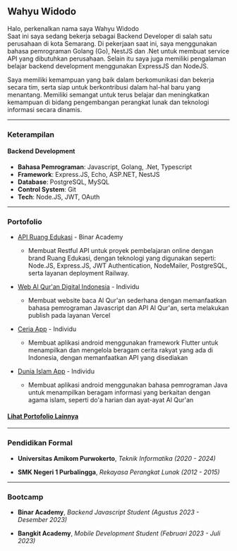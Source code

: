 ## Wahyu Widodo

Halo, perkenalkan nama saya Wahyu Widodo\
Saat ini saya sedang bekerja sebagai Backend Developer di salah satu perusahaan di kota Semarang. Di pekerjaan saat ini, saya menggunakan bahasa pemrograman Golang (Go), NestJS dan .Net untuk membuat service API yang dibutuhkan perusahaan. Selain itu saya juga memiliki pengalaman belajar backend development menggunakan ExpressJS dan NodeJS. 

Saya memiliki kemampuan yang baik dalam berkomunikasi dan bekerja secara tim, serta siap untuk berkontribusi dalam hal-hal baru yang menantang. Memiliki semangat untuk terus belajar dan meningkatkan kemampuan di bidang pengembangan perangkat lunak dan teknologi informasi secara dinamis. 

---

### Keterampilan

#### Backend Development

- **Bahasa Pemrograman**: Javascript, Golang, .Net, Typescript
- **Framework**: Express.JS, Echo, ASP.NET, NestJS
- **Database**: PostgreSQL, MySQL
- **Control System**: Git
- **Tech**: Node.JS, JWT, OAuth
    
---

### Portofolio

- [API Ruang Edukasi](https://github.com/ruang-edukasi/api-ruangedukasi) - Binar Academy
  - Membuat Restful API untuk proyek pembelajaran online dengan brand Ruang Edukasi, dengan teknologi yang digunakan seperti: Node.JS, Express.JS, JWT Authentication, NodeMailer, PostgreSQL, serta layanan deployment Railway.
  
- [Web Al Qur'an Digital Indonesia](https://github.com/whywidodo/quran-native) - Individu
  - Membuat website baca Al Qur'an sederhana dengan memanfaatkan bahasa pemrograman Javascript dan API Al Qur'an, serta melakukan publish pada layanan Vercel

- [Ceria App](https://github.com/whywidodo/finalproject_pmoif20d_wahyu) - Individu
  - Membuat aplikasi android menggunakan framework Flutter untuk menampilkan dan mengelola beragam cerita rakyat yang ada di Indonesia, dengan memanfaatkan API yang disediakan

- [Dunia Islam App](https://github.com/whywidodo/dunia-islam) - Individu
  - Membuat aplikasi android menggunakan bahasa pemrograman Java untuk menampilkan beragam informasi yang berkaitan dengan agama islam, seperti do'a harian dan ayat-ayat Al Qur'an


#### [Lihat Portofolio Lainnya](https://github.com/whywidodo)

---

### Pendidikan Formal

- **Universitas Amikom Purwokerto**, *Teknik Informatika (2020 - 2024)*

- **SMK Negeri 1 Purbalingga**, *Rekayasa Perangkat Lunak (2012 - 2015)*
  
---

### Bootcamp

- **Binar Academy**, *Backend Javascript Student (Agustus 2023 - Desember 2023)*

- **Bangkit Academy**, *Mobile Development Student (Februari 2023 - Juli 2023)*